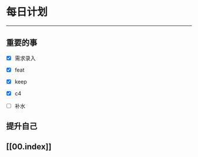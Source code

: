 
# 每日计划
---
## 重要的事

- [x]  需求录入
- [x]  feat
- [x]  keep
- [x] c4
- [ ] 补水



## 提升自己

  



## [[00.index]]










